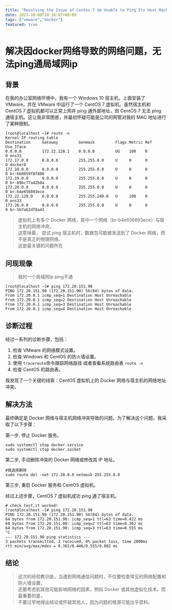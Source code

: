 ```yaml
---
title: "Resolving the Issue of Centos 7 Vm Unable to Ping Its Host Machine"
date: 2023-10-08T19:16:07+08:00
tags: ["vmware","docker"]
featured: true
---
```


# 解决因docker网络导致的网络问题，无法ping通局域网ip

## 背景

在我的办公室网络环境中，我有一个 Windows 10 宿主机，上面安装了 VMware，并在 VMware 中运行了一个 CentOS 7 虚拟机。虽然宿主机和 CentOS 7 虚拟机都可以正常上网并 ping 通外部地址，但 CentOS 7 无法 ping 通宿主机。这让我非常困惑，并最初怀疑可能是公司的网管对我的 MAC 地址进行了某种限制。
```shell
[root@localhost ~]# route -n
Kernel IP routing table
Destination     Gateway         Genmask         Flags Metric Ref    Use Iface
0.0.0.0         172.22.128.1    0.0.0.0         UG    100    0        0 ens33
172.17.0.0      0.0.0.0         255.255.0.0     U     0      0        0 docker0
172.18.0.0      0.0.0.0         255.255.0.0     U     0      0        0 br-6b8659f8f886
172.19.0.0      0.0.0.0         255.255.0.0     U     0      0        0 br-89bc77a42b8a
172.20.0.0      0.0.0.0         255.255.0.0     U     0      0        0 br-b4e656893ece
172.22.128.0    0.0.0.0         255.255.240.0   U     100    0        0 ens33
172.26.0.0      0.0.0.0         255.255.0.0     U     0      0        0 br-5b7ab2df8a43
```

> 虚拟机上有多个 Docker 网络，其中一个网络（br-b4e656893ece）与宿主机的网络冲突。  
> 这意味着， 尝试 ping 宿主机时，数据包可能被发送到了 Docker 网络，而不是真正的物理网络。  
> 这是最关键的问题所在

## 问现现像
> 我的一个局域网ip ping不通
```shell
[root@localhost ~]# ping 172.20.151.90
PING 172.20.151.90 (172.20.151.90) 56(84) bytes of data.
From 172.20.0.1 icmp_seq=1 Destination Host Unreachable
From 172.20.0.1 icmp_seq=2 Destination Host Unreachable
From 172.20.0.1 icmp_seq=3 Destination Host Unreachable
From 172.20.0.1 icmp_seq=4 Destination Host Unreachable
```

## 诊断过程

经过一系列的诊断步骤，包括：

1. 检查 VMware 的网络模式设置。
2. 检查 Windows 和 CentOS 的防火墙设置。
3. 使用 `traceroute`命令跟踪网络路径 或者查看系统路由表 `route -n`
4. 检查 CentOS 的路由表。

我发现了一个关键的线索：CentOS 虚拟机上的 Docker 网络与宿主机的网络地址冲突。

## 解决方法

最终确定是 Docker 网络与宿主机网络冲突导致的问题。为了解决这个问题，我采取了以下步骤：

第一步, 停止 Docker 服务。
```shell
sudo systemctl stop docker.service
sudo systemctl stop docker.socket

```
第二步, 手动删除冲突的 Docker 网络或修改其 IP 地址。
```shell
#我选择删除
sudo route del -net 172.20.0.0 netmask 255.255.0.0
```
第三步, 重启 Docker 服务和 CentOS 虚拟机。

经过上述步骤，CentOS 7 虚拟机成功 ping 通了宿主机。

```shell
# check test,it worked!
[root@localhost ~]# ping 172.20.151.90
PING 172.20.151.90 (172.20.151.90) 56(84) bytes of data.
64 bytes from 172.20.151.90: icmp_seq=1 ttl=63 time=0.422 ms
64 bytes from 172.20.151.90: icmp_seq=2 ttl=63 time=0.362 ms
64 bytes from 172.20.151.90: icmp_seq=3 ttl=63 time=0.555 ms
^C
--- 172.20.151.90 ping statistics ---
3 packets transmitted, 3 received, 0% packet loss, time 2000ms
rtt min/avg/max/mdev = 0.362/0.446/0.555/0.082 ms
```

## 结论
> 这次的经验教训是，当遇到网络通信问题时，不仅要检查常见的网络配置和防火墙设置，  
> 还要考虑到其他可能影响网络的因素，例如 Docker 或其他虚拟化技术。而最重要的是，  
> 不要过早地得出结论或怀疑其他人，因为问题的根源可能出乎意料。  